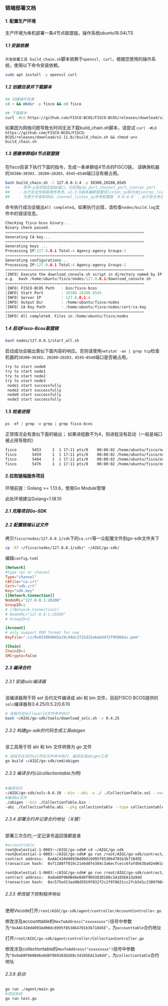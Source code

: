 ### 链端部署文档

#### 1. 配置生产环境

生产环境为单机部署一条4节点联盟链。操作系统ubuntu18.04LTS

##### 1.1 安装依赖

`开发部署工具 build_chain.sh`脚本依赖于`openssl, curl`，根据您使用的操作系统，使用以下命令安装依赖。

```bash
sudo apt install -y openssl curl
```

##### 1.2 创建目录并下载脚本

```bash
## 创建操作目录
cd ~ && mkdir -p fisco && cd fisco

## 下载脚本
curl -#LO https://github.com/FISCO-BCOS/FISCO-BCOS/releases/download/v2.11.0/build_chain.sh && chmod u+x build_chain.sh
```

如果因为网络问题导致长时间无法下载build_chain.sh脚本，请尝试 `curl -#LO https://github.com/FISCO-BCOS/FISCO-BCOS/releases/download/v2.11.0//build_chain.sh && chmod u+x build_chain.sh`

##### 1.3 搭建单群组4节点联盟链

在fisco目录下执行下面的指令，生成一条单群组4节点的FISCO链。 请确保机器的`30300~30303，20200~20203，8545~8548`端口没有被占用。

```bash
bash build_chain.sh -l 127.0.0.1:4 -p 30300,20200,8545
##    - 其中-p选项指定起始端口，分别是p2p_port,channel_port,jsonrpc_port
##    - 出于安全性和易用性考虑，v2.3.0版本最新配置将listen_ip拆分成jsonrpc_listen_ip和channel_listen_ip，但仍保留对listen_ip的解析功能，详细请参考Fisco-Bcos官方文档
##    - 为便于开发和体验，channel_listen_ip参考配置是 `0.0.0.0` ，出于安全考虑，请根据实际业务网络情况，修改为安全的监听地址，如：内网IP或特定的外网IP
```

命令执行成功会输出`All completed`。如果执行出错，请检查`nodes/build.log`文件中的错误信息。

```cpp
Checking fisco-bcos binary...
Binary check passed.
==============================================================
Generating CA key...
==============================================================
Generating keys ...
Processing IP:127.0.0.1 Total:4 Agency:agency Groups:1
==============================================================
Generating configurations...
Processing IP:127.0.0.1 Total:4 Agency:agency Groups:1
==============================================================
[INFO] Execute the download_console.sh script in directory named by IP to get FISCO-BCOS console.
e.g.  bash /home/ubuntu/fisco/nodes/127.0.0.1/download_console.sh
==============================================================
[INFO] FISCO-BCOS Path   : bin/fisco-bcos
[INFO] Start Port        : 30300 20200 8545
[INFO] Server IP         : 127.0.0.1:4
[INFO] Output Dir        : /home/ubuntu/fisco/nodes
[INFO] CA Key Path       : /home/ubuntu/fisco/nodes/cert/ca.key
==============================================================
[INFO] All completed. Files in /home/ubuntu/fisco/nodes
```

##### 1.4 启动Fisco-Bcos联盟链

```bash
bash nodes/127.0.0.1/start_all.sh
```

启动成功会输出类似下面内容的响应。否则请使用`netstat -an | grep tcp`检查机器的`30300~30303，20200~20203，8545~8548`端口是否被占用。

```bash
try to start node0
try to start node1
try to start node2
try to start node3
 node1 start successfully
 node2 start successfully
 node0 start successfully
 node3 start successfully
```

##### 1.5 检查进程

```cpp
ps -ef | grep -v grep | grep fisco-bcos
```

正常情况会有类似下面的输出； 如果进程数不为4，则进程没有启动（一般是端口被占用导致的）

```bash
fisco       5453     1  1 17:11 pts/0    00:00:02 /home/ubuntu/fisco/nodes/127.0.0.1/node0/../fisco-bcos -c config.ini
fisco       5459     1  1 17:11 pts/0    00:00:02 /home/ubuntu/fisco/nodes/127.0.0.1/node1/../fisco-bcos -c config.ini
fisco       5464     1  1 17:11 pts/0    00:00:02 /home/ubuntu/fisco/nodes/127.0.0.1/node2/../fisco-bcos -c config.ini
fisco       5476     1  1 17:11 pts/0    00:00:02 /home/ubuntu/fisco/nodes/127.0.0.1/node3/../fisco-bcos -c config.ini
```



#### 2.拉取链端服务项目

环境前提：Golang >= 1.13.6，使用Go Module管理

此处环境建议Golang=1.18.10

##### 2.1 克隆项目Go-SDK



##### 2.2 配置链端认证文件

拷贝`fisco/nodes/127.0.0.1/sdk`下的`ca.crt`等一众配置文件到go-sdk文件夹下

```bash
cp -Rf ~/fisco/nodes/127.0.0.1/sdk/* ~/AIGC/go-sdk/
```

编辑`config.toml`

```toml
[Network]
#type rpc or channel
Type="channel"
CAFile="ca.crt"
Cert="sdk.crt"
Key="sdk.key"
[[Network.Connection]]
NodeURL="127.0.0.1:20200"
GroupID=1
# [[Network.Connection]]
# NodeURL="127.0.0.1:20200"
# GroupID=2

[Account]
# only support PEM format for now
KeyFile=".ci/0x83309d045a19c44dc3722d15a6abd472f95866ac.pem"

[Chain]
ChainID=1
SMCrypto=false
```

##### 2.3 编译合约

###### 2.3.1 安装solc编译器

该编译器用于将 sol 合约文件编译成 abi 和 bin 文件，目前FISCO BCOS提供的`solc`编译器有0.4.25/0.5.2/0.6.10

```bash
# 该指令在helloworld文件夹中执行
bash ~/AIGC/go-sdk/tools/download_solc.sh -v 0.4.25
```

###### 2.3.2 构建go-sdk的代码生成工具abigen

该工具用于将 abi 和 bin 文件转换为 go 文件

```bash
# 该指令在合约sol所在文件夹中执行，编译生成abigen工具
go build ~/AIGC/go-sdk/cmd/abigen
```

###### 2.3.3 编译合约(以collectiontable为例)

```bash
#编译合约
~/AIGC/go-sdk/solc-0.6.10 --bin --abi -o ./ ./CollectionTable.sol --overwrite
#编译Go文件
./abigen --bin ./CollectionTable.bin -
-abi ./CollectionTable.abi --pkg collectiontable --type collectiontable --out ./collectiontable.go
```

###### 2.3.4 部署合约并记录合约地址（关键）

部署三次合约,一定记录号返回值都是谁

```bash
#accounttable
root@celestial-1-0003:~/AIGC/go-sdk# cd ~/AIGC/go-sdk
root@celestial-1-0003:~/AIGC/go-sdk# go run /root/AIGC/go-sdk/contract/accounttable/cmd/main.go
contract address:  0xAAC410d4093Ad00dc6995f853864701b3b71845E
transaction hash:  0xf1188ff010c21ebd8fe384c3a6ecfcecc6fafdb63ba02e061dfe45d3f6413cbc

root@celestial-1-0003:~/AIGC/go-sdk# go run /root/AIGC/go-sdk/contract/collectiontable/cmd/main.go 
contract address:  0x0a68F060B46e0d8f969383D260c34105EA13a9dd
transaction hash:  0xc575ed13aa98d5919f032f2c2f078631cc2fcb541c2300f00c5b28b8b6059e7a

```

###### 2.3.5 修改链下控制程序地址

使用Vscode打开`/root/AIGC/go-sdk/agent/controller/AccountController.go`

修改涉及accounttable的`HexToAddress("xxxxxxxxx")`括号中参数为`"0xAAC410d4093Ad00dc6995f853864701b3b71845E"`，为`accounttable`合约地址

打开`/root/AIGC/go-sdk/agent/controller/CollectionController.go`

修改涉及collectiontable的`HexToAddress("xxxxxxxxx")`括号中参数为`"0x0a68F060B46e0d8f969383D260c34105EA13a9dd"`，为`collectiontable`合约地址

###### 2.3.6 启动

```bash
go run ./agent/main.go 
#测试系统
go run test.go
```







